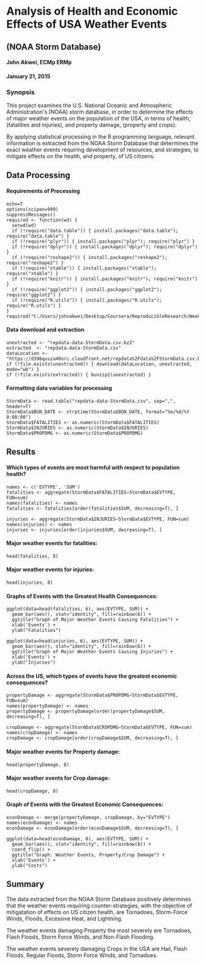 # Analysis of Health and Economic Effects of USA Weather Events  
## (NOAA Storm Database)  


#### John Akwei, ECMp ERMp  
#### January 21, 2015  

### Synopsis  

This project examines the U.S. National Oceanic and Atmospheric
Administration's (NOAA) storm database, in order to determine the
effects of major weather events on the population of the USA, in terms of
health, (fatalities and injuries), and property damage, (property and crops).  

By applying statistical processing in the R programming language, relevant
information is extracted from the NOAA Storm Database that determines the
exact weather events requiring development of resources, and strategies,
to mitigate effects on the health, and property, of US citizens.
  
## Data Processing  

#### Requirements of Processing  
```{r}
echo=T
options(scipen=999)
suppressMessages()
required <- function(wd) {
  setwd(wd)
  if (!require("data.table")) { install.packages("data.table"); require("data.table") }
  if (!require("plyr")) { install.packages("plyr"); require("plyr") }
  if (!require("dplyr")) { install.packages("dplyr"); require("dplyr") }
  if (!require("reshape2")) { install.packages("reshape2"); require("reshape2") }
  if (!require("xtable")) { install.packages("xtable"); require("xtable") }
  if (!require("knitr")) { install.packages("knitr"); require("knitr") }
  if (!require("ggplot2")) { install.packages("ggplot2"); require("ggplot2") }
  if (!require("R.utils")) { install.packages("R.utils"); require("R.utils") }
}
required("C:/Users/johnakwei/Desktop/Coursera/ReproducibleResearch/Week3/RepData_PeerAssessment2")
```

#### Data download and extraction  
```{r}
unextracted <- "repdata-data-StormData.csv.bz2"
extracted  <- "repdata-data-StormData.csv"
dataLocation <- "https://d396qusza40orc.cloudfront.net/repdata%2Fdata%2FStormData.csv.bz2"
if (!file.exists(unextracted)) { download(dataLocation, unextracted, mode="wb") }
if (!file.exists(extracted)) { bunzip2(unextracted) }
```

#### Formatting data variables for processing  
```{r}
StormData <- read.table("repdata-data-StormData.csv", sep=",", header=T)
StormData$BGN_DATE <- strptime(StormData$BGN_DATE, format="%m/%d/%Y 0:00:00")
StormData$FATALITIES <- as.numeric(StormData$FATALITIES)
StormData$INJURIES <- as.numeric(StormData$INJURIES)
StormData$PROPDMG <- as.numeric(StormData$PROPDMG)
```

## Results  

#### Which types of events are most harmful with respect to population health?  
```{r}
names <- c('EVTYPE', 'SUM')
fatalities <- aggregate(StormData$FATALITIES~StormData$EVTYPE, FUN=sum)
names(fatalities) <- names
fatalities <- fatalities[order(fatalities$SUM, decreasing=T), ]

injuries <- aggregate(StormData$INJURIES~StormData$EVTYPE, FUN=sum)
names(injuries) <- names
injuries <- injuries[order(injuries$SUM, decreasing=T), ]
```

#### Major weather events for fatalities:  
```{r}
head(fatalities, 8)
```

#### Major weather events for injuries:  
```{r}
head(injuries, 8)
```

#### Graphs of Events with the Greatest Health Consequences:  
```{r}
ggplot(data=head(fatalities, 6), aes(EVTYPE, SUM)) +
  geom_bar(aes(), stat="identity", fill=rainbow(6)) +
  ggtitle("Graph of Major Weather Events Causing Fatalities") +
  xlab('Events') +
  ylab("Fatalities")

ggplot(data=head(injuries, 6), aes(EVTYPE, SUM)) +
  geom_bar(aes(), stat="identity", fill=rainbow(6)) +
  ggtitle("Graph of Major Weather Events Causing Injuries") +
  xlab('Events') +
  ylab("Injuries")
```

#### Across the US, which types of events have the greatest economic consequences?  
```{r}
propertyDamage <- aggregate(StormData$PROPDMG~StormData$EVTYPE, FUN=sum)
names(propertyDamage) <- names
propertyDamage <- propertyDamage[order(propertyDamage$SUM, decreasing=T), ]

cropDamage <- aggregate(StormData$CROPDMG~StormData$EVTYPE, FUN=sum)
names(cropDamage) <- names
cropDamage <- cropDamage[order(cropDamage$SUM, decreasing=T), ]
```

#### Major weather events for Property damage:  
```{r}
head(propertyDamage, 8)
```
#### Major weather events for Crop damage:  
```{r}
head(cropDamage, 8)
```

#### Graph of Events with the Greatest Economic Consequences:  
```{r}
econDamage <- merge(propertyDamage, cropDamage, by="EVTYPE")
names(econDamage) <- names
econDamage <- econDamage[order(econDamage$SUM, decreasing=T), ]

ggplot(data=head(econDamage, 8), aes(EVTYPE, SUM)) +
  geom_bar(aes(), stat="identity", fill=rainbow(8)) +
  coord_flip() +
  ggtitle("Graph: Weather Events, Property/Crop Damage") +
  xlab('Events') +
  ylab("Costs")
```

## Summary  

The data extracted from the NOAA Storm Database positively determines that
the weather events requiring counter-strategies, with the objective of
mitigatation of effects on US citizen health, are Tornadoes,
Storm-Force Winds, Floods, Excessive Heat, and Lightning.  

The weather events damaging Property the most severely are
Tornadoes, Flash Floods, Storm Force Winds, and Non-Flash Flooding.  

The weather events severely damaging Crops in the USA are
Hail, Flash Floods, Regular Floods, Storm Force Winds, and Tornadoes.  